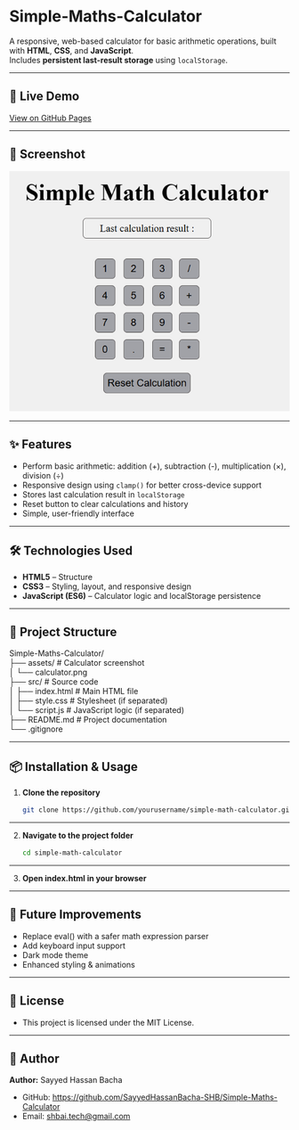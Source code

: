# Simple-Maths-Calculator

A responsive, web-based calculator for basic arithmetic operations, built with **HTML**, **CSS**, and **JavaScript**.  
Includes **persistent last-result storage** using `localStorage`.

------------------------------------------------------------------------------------------------

## 🚀 Live Demo
[View on GitHub Pages](https://sayyedhassanbacha-shb.github.io/Simple-Maths-Calculator/)

------------------------------------------------------------------------------------------------

## 📸 Screenshot
![Screenshot of the Simple-Maths-Calculator UI](assets/calculator.PNG)

------------------------------------------------------------------------------------------------

## ✨ Features
- Perform basic arithmetic: addition (+), subtraction (-), multiplication (×), division (÷)
- Responsive design using `clamp()` for better cross-device support
- Stores last calculation result in `localStorage`
- Reset button to clear calculations and history
- Simple, user-friendly interface

------------------------------------------------------------------------------------------------

## 🛠️ Technologies Used
- **HTML5** –  Structure
- **CSS3** –  Styling, layout, and responsive design
- **JavaScript (ES6)** –  Calculator logic and localStorage persistence

------------------------------------------------------------------------------------------------

## 📂 Project Structure      
Simple-Maths-Calculator/             
├── assets/ # Calculator screenshot                     
│ └── calculator.png                  
├── src/ # Source code                    
│ ├── index.html # Main HTML file                     
│ ├── style.css # Stylesheet (if separated)                        
│ └── script.js # JavaScript logic (if separated)                         
├── README.md # Project documentation                         
└── .gitignore                                 

------------------------------------------------------------------------------------------------

## 📦 Installation & Usage

1. **Clone the repository**
    ```bash
   git clone https://github.com/yourusername/simple-math-calculator.git

--------

2. **Navigate to the project folder**
    ```bash
    cd simple-math-calculator

--------

3. **Open index.html in your browser**

------------------------------------------------------------------------------------------------

## 🔮 Future Improvements
- Replace eval() with a safer math expression parser
- Add keyboard input support
- Dark mode theme
- Enhanced styling & animations

------------------------------------------------------------------------------------------------

## 📜 License
- This project is licensed under the MIT License.

------------------------------------------------------------------------------------------------

## 👤 Author   
**Author:** Sayyed Hassan Bacha   
- GitHub: https://github.com/SayyedHassanBacha-SHB/Simple-Maths-Calculator   
- Email: shbai.tech@gmail.com   